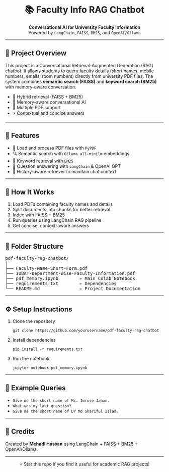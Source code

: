 <h1 align="center">📚 Faculty Info RAG Chatbot</h1>

<p align="center">
  <strong>Conversational AI for University Faculty Information</strong><br>
  Powered by <code>LangChain</code>, <code>FAISS</code>, <code>BM25</code>, and <code>OpenAI/Ollama</code>
</p>

<hr>

<h2>📌 Project Overview</h2>

<p>
This project is a Conversational Retrieval-Augmented Generation (RAG) chatbot.  
It allows students to query faculty details (short names, mobile numbers, emails, room numbers) directly from university PDF files.  
The system combines <strong>semantic search (FAISS)</strong> and <strong>keyword search (BM25)</strong> with memory-aware conversation.
</p>

<ul>
  <li>🔎 Hybrid retrieval (FAISS + BM25)</li>
  <li>🧠 Memory-aware conversational AI</li>
  <li>📄 Multiple PDF support</li>
  <li>⚡ Contextual and concise answers</li>
</ul>

<hr>

<h2>🚀 Features</h2>

<ul>
  <li>📑 Load and process PDF files with <code>PyPDF</code></li>
  <li>🔍 Semantic search with <code>Ollama all-minilm</code> embeddings</li>
  <li>📝 Keyword retrieval with <code>BM25</code></li>
  <li>🤖 Question answering with <code>LangChain</code> & OpenAI GPT</li>
  <li>🧩 History-aware retriever to maintain chat context</li>
</ul>

<hr>

<h2>🧠 How It Works</h2>

<ol>
  <li>Load PDFs containing faculty names and details</li>
  <li>Split documents into chunks for better retrieval</li>
  <li>Index with FAISS + BM25</li>
  <li>Run queries using LangChain RAG pipeline</li>
  <li>Get concise, context-aware answers</li>
</ol>

<hr>

<h2>📂 Folder Structure</h2>

<pre>
pdf-faculty-rag-chatbot/
│
├── Faculty-Name-Short-Form.pdf
├── IUBAT-Department-Wise-Faculty-Information.pdf
├── pdf_memory.ipynb        ← Main Colab Notebook
├── requirements.txt        ← Dependencies
└── README.md               ← Project Documentation
</pre>

<hr>

<h2>⚙️ Setup Instructions</h2>

<ol>
  <li>Clone the repository</li>
  
  <pre><code>git clone https://github.com/yourusername/pdf-faculty-rag-chatbot</code></pre>

  <li>Install dependencies</li>

  <pre><code>pip install -r requirements.txt</code></pre>

  <li>Run the notebook</li>

  <pre><code>jupyter notebook pdf_memory.ipynb</code></pre>
</ol>

<hr>

<h2>🧪 Example Queries</h2>

<ul>
  <li><code>Give me the short name of Ms. Imrose Jahan.</code></li>
  <li><code>What was my last question?</code></li>
  <li><code>Give me the short name of Dr Md Shariful Islam.</code></li>
</ul>

<hr>

<h2>🙌 Credits</h2>

<p>
Created by <strong>Mehadi Hassan</strong> using LangChain + FAISS + BM25 + OpenAI/Ollama.
</p>

<hr>

<p align="center">⭐ Star this repo if you find it useful for academic RAG projects!</p>
